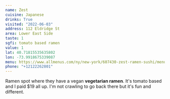 ```yaml
---
name: Zest
cuisine: Japanese
drinks: True
visited: "2022-06-03"
address: 112 Eldridge St
area: Lower East Side
taste: 1
sgfi: tomato based ramen
value: 1
lat: 40.71815535635802
lon: -73.9918675339087
menu: https://www.allmenus.com/ny/new-york/607430-zest-ramen-sushi/menu/
phone: "+12122262801"
---
```


Ramen spot where they have a vegan **vegetarian ramen**. It's tomato based and I paid $19 all up. I'm not crawling to go back there but it's fun and different.
